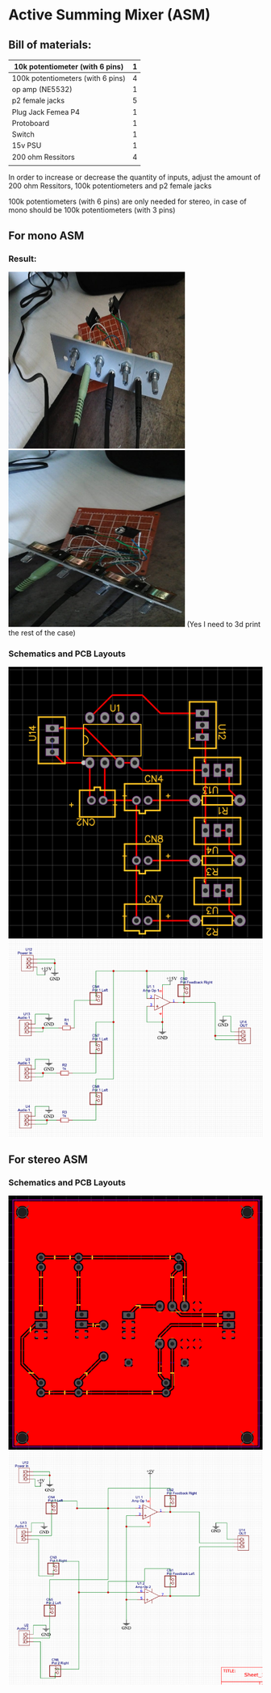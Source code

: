 # Active Summing Mixer (ASM)

## Bill of materials:

| 10k potentiometer (with 6 pins)         | 1 |
| --------------------------------------- | - |
| 100k potentiometers (with 6 pins)       | 4 |
| op amp (NE5532)                         | 1 |
| p2 female jacks                         | 5 |
| Plug Jack Femea P4                      | 1 |
| Protoboard                              | 1 |
| Switch                                  | 1 |
| 15v PSU                                 | 1 |
| 200 ohm Ressitors                       | 4 |
|                                         |   |

In order to increase or decrease the quantity of inputs, adjust the amount of 200 ohm Ressitors, 100k potentiometers and p2 female jacks 

100k potentiometers (with 6 pins) are only needed for stereo, in case of mono should be 100k potentiometers (with 3 pins)

## For mono ASM
### Result:
<img src="https://github.com/cesarwen/active-summing-mixer/blob/main/final_front.jpeg?raw=true" width="350" height="350">
<img src="https://github.com/cesarwen/active-summing-mixer/blob/main/final_top.jpeg?raw=true" width="350" height="350">
(Yes I need to 3d print the rest of the case)

### Schematics and PCB Layouts
<img src="https://github.com/cesarwen/active-summing-mixer/blob/main/mono/pcb.png?raw=true">
<img src="https://github.com/cesarwen/active-summing-mixer/blob/main/mono/schematic.png?raw=true">

## For stereo ASM

### Schematics and PCB Layouts
<img src="https://github.com/cesarwen/active-summing-mixer/blob/main/stereo/pcb.png?raw=true">
<img src="https://github.com/cesarwen/active-summing-mixer/blob/main/stereo/schematic.png?raw=true">

